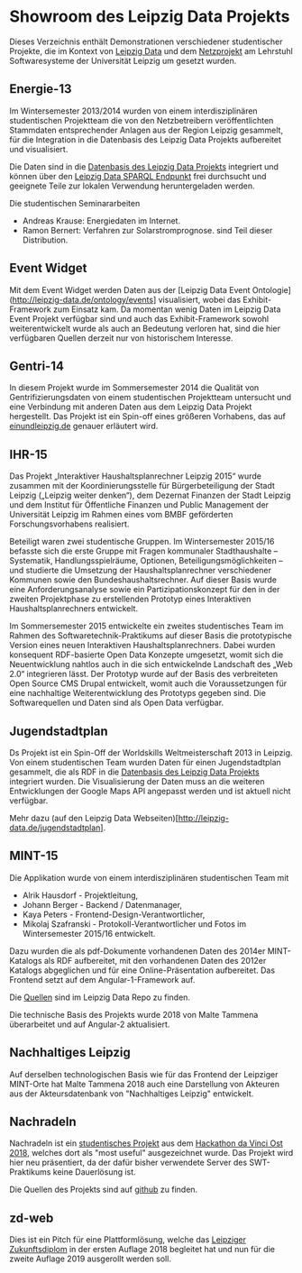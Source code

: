 # Showroom des Leipzig Data Projekts

Dieses Verzeichnis enthält Demonstrationen verschiedener studentischer
Projekte, die im Kontext von [Leipzig Data](http://leipzig-data.de/) und dem
[Netzprojekt](http://www.dorfwiki.org/wiki.cgi?HansGertGraebe/NetzProjekt) am
Lehrstuhl Softwaresysteme der Universität Leipzig um gesetzt wurden.

## Energie-13

Im Wintersemester 2013/2014 wurden von einem interdisziplinären studentischen
Projektteam die von den Netzbetreibern veröffentlichten Stammdaten
entsprechender Anlagen aus der Region Leipzig gesammelt, für die Integration
in die Datenbasis des Leipzig Data Projekts aufbereitet und visualisiert.

Die Daten sind in die [Datenbasis des Leipzig Data
Projekts](http://www.leipzig-data.de/RDFData/Energie-13) integriert und können
über den [Leipzig Data SPARQL
Endpunkt](http://www.leipzig-data.de:8890/sparql) frei durchsucht und
geeignete Teile zur lokalen Verwendung heruntergeladen werden.

Die studentischen Seminararbeiten 
* Andreas Krause: Energiedaten im Internet. 
* Ramon Bernert: Verfahren zur Solarstromprognose. 
sind Teil dieser Distribution.

## Event Widget

Mit dem Event Widget werden Daten aus der [Leipzig Data Event
Ontologie](http://leipzig-data.de/ontology/events] visualisiert, wobei das
Exhibit-Framework zum Einsatz kam.  Da momentan wenig Daten im Leipzig Data
Event Projekt verfügbar sind und auch das Exhibit-Framework sowohl
weiterentwickelt wurde als auch an Bedeutung verloren hat, sind die hier
verfügbaren Quellen derzeit nur von historischem Interesse.

## Gentri-14

In diesem Projekt wurde im Sommersemester 2014 die Qualität von
Gentrifizierungsdaten von einem studentischen Projektteam untersucht und eine
Verbindung mit anderen Daten aus dem Leipzig Data Projekt hergestellt. Das
Projekt ist ein Spin-off eines größeren Vorhabens, das auf
[einundleipzig.de](http://www.einundleipzig.de/) genauer erläutert wird.

## IHR-15

Das Projekt „Interaktiver Haushaltsplanrechner Leipzig 2015“ wurde zusammen
mit der Koordinierungsstelle für Bürgerbeteiligung der Stadt Leipzig („Leipzig
weiter denken“), dem Dezernat Finanzen der Stadt Leipzig und dem Institut für
Öffentliche Finanzen und Public Management der Universität Leipzig im Rahmen
eines vom BMBF geförderten Forschungsvorhabens realisiert. 

Beteiligt waren zwei studentische Gruppen. Im Wintersemester 2015/16 befasste
sich die erste Gruppe mit Fragen kommunaler Stadthaushalte – Systematik,
Handlungsspielräume, Optionen, Beteiligungsmöglichkeiten – und studierte die
Umsetzung der Haushaltsplanrechner verschiedener Kommunen sowie den
Bundeshaushaltsrechner. Auf dieser Basis wurde eine Anforderungsanalyse sowie
ein Partizipationskonzept für den in der zweiten Projektphase zu erstellenden
Prototyp eines Interaktiven Haushaltsplanrechners entwickelt.

Im Sommersemester 2015 entwickelte ein zweites studentisches Team im Rahmen
des Softwaretechnik-Praktikums auf dieser Basis die prototypische Version
eines neuen Interaktiven Haushaltsplanrechners. Dabei wurden konsequent
RDF-basierte Open Data Konzepte umgesetzt, womit sich die Neuentwicklung
nahtlos auch in die sich entwickelnde Landschaft des „Web 2.0“ integrieren
lässt.  Der Prototyp wurde auf der Basis des verbreiteten Open Source CMS
Drupal entwickelt, womit auch die Voraussetzungen für eine nachhaltige
Weiterentwicklung des Prototyps gegeben sind. Die Softwarequellen und Daten
sind als Open Data verfügbar.

## Jugendstadtplan

Ds Projekt ist ein Spin-Off der Worldskills Weltmeisterschaft 2013 in Leipzig.
Von einem studentischen Team wurden Daten für einen Jugendstadtplan gesammelt,
die als RDF in die [Datenbasis des Leipzig Data
Projekts](http://www.leipzig-data.de/RDFData) integriert wurden.  Die
Visualisierung der Daten muss an die weiteren Entwicklungen der Google Maps API angepasst werden und ist aktuell nicht verfügbar.

Mehr dazu (auf den Leipzig Data
Webseiten)[http://leipzig-data.de/jugendstadtplan].

## MINT-15

Die Applikation wurde von einem interdisziplinären studentischen Team mit
* Alrik Hausdorf - Projektleitung,
* Johann Berger - Backend / Datenmanager,
* Kaya Peters - Frontend-Design-Verantwortlicher,
* Mikolaj Szafranski - Protokoll-Verantwortlicher und Fotos
im Wintersemester 2015/16 entwickelt.

Dazu wurden die als pdf-Dokumente vorhandenen Daten des 2014er MINT-Katalogs
als RDF aufbereitet, mit den vorhandenen Daten des 2012er Katalogs abgeglichen
und für eine Online-Präsentation aufbereitet.  Das Frontend setzt auf dem
Angular-1-Framework auf.

Die [Quellen](https://github.com/LeipzigData/MINT-Orte) sind im Leipzig Data
Repo zu finden.

Die technische Basis des Projekts wurde 2018 von Malte Tammena überarbeitet
und auf Angular-2 aktualisiert.

## Nachhaltiges Leipzig

Auf derselben technologischen Basis wie für das Frontend der Leipziger
MINT-Orte hat Malte Tammena 2018 auch eine Darstellung von Akteuren aus der
Akteursdatenbank von "Nachhaltiges Leipzig" entwickelt.

## Nachradeln

Nachradeln ist ein [studentisches
Projekt](https://codingdavinci.de/projects/2018/nachgeradelt.html#project-name)
aus dem [Hackathon da Vinci Ost 2018](https://codingdavinci.de/events/ost/),
welches dort als "most useful" ausgezeichnet wurde.  Das Projekt wird hier neu
präsentiert, da der dafür bisher verwendete Server des SWT-Praktikums keine
Dauerlösung ist.

Die Quellen des Projekts sind auf
[github](https://github.com/nachgeradelt/nachgeradelt) zu finden.

## zd-web

Dies ist ein Pitch für eine Plattformlösung, welche das [Leipziger
Zukunftsdiplom](https://www.zukunftsakademie-leipzig.de/ziele/zukunftsdiplom/)
in der ersten Auflage 2018 begleitet hat und nun für die zweite Auflage 2019
ausgerollt werden soll.

